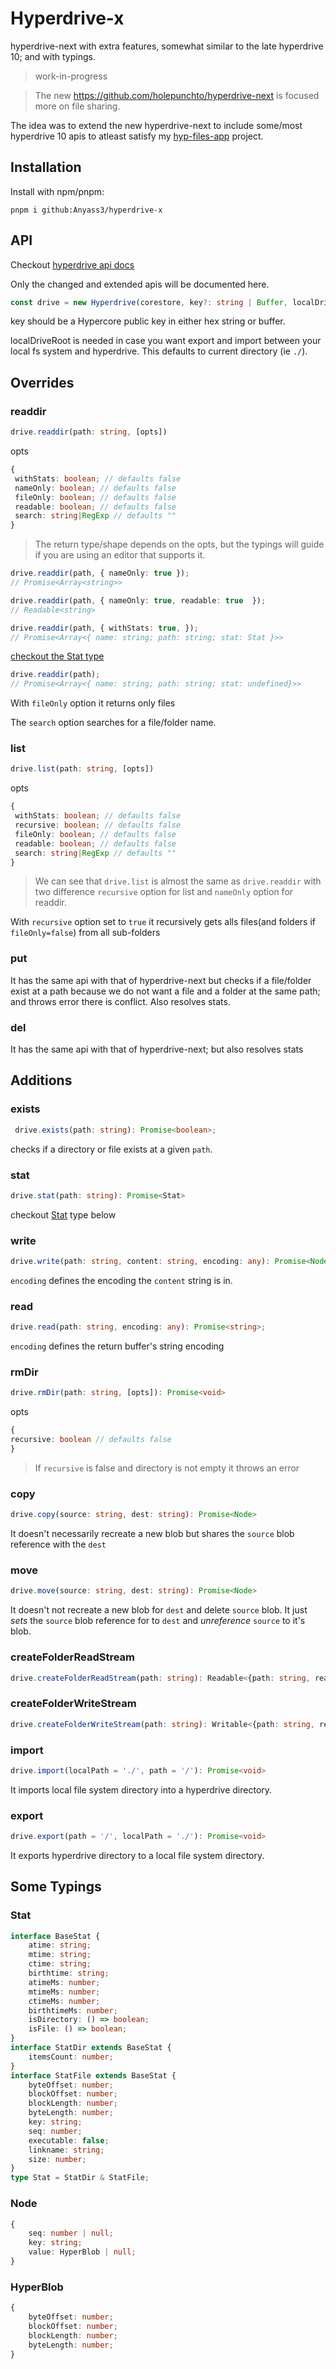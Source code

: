 # Hyperdrive-x

hyperdrive-next with extra features, somewhat similar to the late hyperdrive 10; and with typings.

> work-in-progress

> The new https://github.com/holepunchto/hyperdrive-next is focused more on file sharing.

The idea was to extend the new hyperdrive-next to include some/most hyperdrive 10 apis to atleast satisfy my [hyp-files-app](https://github.com/Anyass3/hyp-files-app) project.

## Installation

Install with npm/pnpm:

```
pnpm i github:Anyass3/hyperdrive-x
```

## API

Checkout [hyperdrive api docs](https://docs.holepunch.to/building-blocks/hyperdrive)

Only the changed and extended apis will be documented here.

```typescript
const drive = new Hyperdrive(corestore, key?: string | Buffer, localDriveRoot?: string)
```
key should be a Hypercore public key in either hex string or buffer. 

localDriveRoot is needed in case you want export and import between your local fs system and hyperdrive. 
This defaults to current directory (ie `./`).

## Overrides 

### readdir

```typescript
drive.readdir(path: string, [opts])
```
opts
```typescript
{ 
 withStats: boolean; // defaults false
 nameOnly: boolean; // defaults false
 fileOnly: boolean; // defaults false
 readable: boolean; // defaults false
 search: string|RegExp // defaults ""
}
```
> The return type/shape depends on the opts, 
> but the typings will guide if you are using an editor that supports it.

```typescript
drive.readdir(path, { nameOnly: true });
// Promise<Array<string>>
```
```typescript
drive.readdir(path, { nameOnly: true, readable: true  });
// Readable<string>
```
```typescript
drive.readdir(path, { withStats: true, });
// Promise<Array<{ name: string; path: string; stat: Stat }>>
```
[checkout the Stat type](https://github.com/Anyass3/hyperdrive-x#stat)

```typescript
drive.readdir(path);
// Promise<Array<{ name: string; path: string; stat: undefined}>>
```
With `fileOnly` option it returns only files

The `search` option searches for a file/folder name.

### list

```typescript
drive.list(path: string, [opts])
```
opts
```typescript
{ 
 withStats: boolean; // defaults false
 recursive: boolean; // defaults false
 fileOnly: boolean; // defaults false
 readable: boolean; // defaults false
 search: string|RegExp // defaults ""
}
```
> We can see that `drive.list` is almost the same as `drive.readdir` 
> with two difference `recursive` option for list and `nameOnly` option for readdir.

With `recursive` option set to `true` it recursively gets alls 
files(and folders if `fileOnly=false`) from all sub-folders

### put
It has the same api with that of hyperdrive-next but checks if a file/folder exist at a path 
because we do not want a file and a folder at the same path; and throws error there is conflict. Also resolves stats.

### del
It has the same api with that of hyperdrive-next; but also resolves stats

## Additions

### exists
```ts
 drive.exists(path: string): Promise<boolean>;
 ```
 checks if a directory or file exists at a given `path`.

### stat
```ts
drive.stat(path: string): Promise<Stat>
```
checkout [Stat](https://github.com/Anyass3/hyperdrive-x#stat) type below

### write
```ts
drive.write(path: string, content: string, encoding: any): Promise<Node>
```
`encoding` defines the encoding the `content` string is in.

### read
```ts
drive.read(path: string, encoding: any): Promise<string>;
```
`encoding` defines the return buffer's string encoding

### rmDir
```ts
drive.rmDir(path: string, [opts]): Promise<void>
```
opts
```ts
{
recursive: boolean // defaults false
}
```
> If `recursive` is false and directory is not empty it throws an error

### copy
```ts
drive.copy(source: string, dest: string): Promise<Node>
```
It doesn't necessarily recreate a new blob 
but shares the `source` blob reference with the `dest`

### move
```ts
drive.move(source: string, dest: string): Promise<Node>
```
It doesn't not recreate a new blob for `dest` and delete `source` blob.
It just _sets_ the `source` blob reference for to `dest` and _unreference_ `source` to it's blob.

### createFolderReadStream
```ts
drive.createFolderReadStream(path: string): Readable<{path: string, readable: Readable}>
```

### createFolderWriteStream
```ts
drive.createFolderWriteStream(path: string): Writable<{path: string, readable: Readable}>
```

### import
```ts 
drive.import(localPath = './', path = '/'): Promise<void>
```
It imports local file system directory into a hyperdrive directory.

### export
```ts 
drive.export(path = '/', localPath = './'): Promise<void>
```
It exports hyperdrive directory to a local file system directory.

## Some Typings
### Stat
```ts
interface BaseStat {
    atime: string;
    mtime: string;
    ctime: string;
    birthtime: string;
    atimeMs: number;
    mtimeMs: number;
    ctimeMs: number;
    birthtimeMs: number;
    isDirectory: () => boolean;
    isFile: () => boolean;
}
interface StatDir extends BaseStat {
    itemsCount: number;
}
interface StatFile extends BaseStat {
    byteOffset: number;
    blockOffset: number;
    blockLength: number;
    byteLength: number;
    key: string;
    seq: number;
    executable: false;
    linkname: string;
    size: number;
}
type Stat = StatDir & StatFile;
```
### Node
```ts
{
    seq: number | null;
    key: string;
    value: HyperBlob | null;
}
```
### HyperBlob
```ts
{
    byteOffset: number;
    blockOffset: number;
    blockLength: number;
    byteLength: number;
}
```

